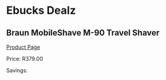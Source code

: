 
# Ebucks Dealz
## Braun MobileShave M-90 Travel Shaver
[Product Page](https://www.ebucks.com/web/shop/productSelected.do?prodId=1018611903&catId=1186081080)

Price: R379.00

Savings: 


	
